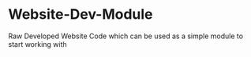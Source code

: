 # Website-Dev-Module
Raw Developed Website Code which can be used as a simple module to start working with
